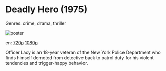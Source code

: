 # Deadly Hero (1975)

Genres: crime, drama, thriller

![poster](http://image.tmdb.org/t/p/w500/kepUGiHocnLZn9VcZnIXoqLnVFR.jpg)

en:
  [720p](magnet:?xt=urn:btih:1A452E7A045910BE688BC0CD41DE8A0431E31A7C&tr=udp://glotorrents.pw:6969/announce&tr=udp://tracker.opentrackr.org:1337/announce&tr=udp://torrent.gresille.org:80/announce&tr=udp://tracker.openbittorrent.com:80&tr=udp://tracker.coppersurfer.tk:6969&tr=udp://tracker.leechers-paradise.org:6969&tr=udp://p4p.arenabg.ch:1337&tr=udp://tracker.internetwarriors.net:1337)
  [1080p](magnet:?xt=urn:btih:C147A7F27C838999C5DCA0AFBEAB7D9FA1781DAE&tr=udp://glotorrents.pw:6969/announce&tr=udp://tracker.opentrackr.org:1337/announce&tr=udp://torrent.gresille.org:80/announce&tr=udp://tracker.openbittorrent.com:80&tr=udp://tracker.coppersurfer.tk:6969&tr=udp://tracker.leechers-paradise.org:6969&tr=udp://p4p.arenabg.ch:1337&tr=udp://tracker.internetwarriors.net:1337)
  


Officer Lacy is an 18-year veteran of the New York Police Department who finds himself demoted from detective back to patrol duty for his violent tendencies and trigger-happy behavior.